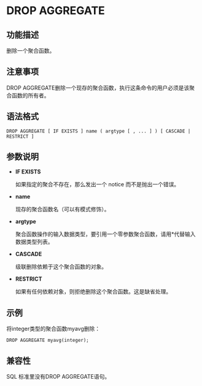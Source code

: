 # DROP AGGREGATE<a name="ZH-CN_TOPIC_0000001080822720"></a>

## 功能描述<a name="section173831846163116"></a>

删除一个聚合函数。

## 注意事项<a name="section786041713618"></a>

DROP AGGREGATE删除一个现存的聚合函数，执行这条命令的用户必须是该聚合函数的所有者。

## 语法格式<a name="section1374719912321"></a>

```
DROP AGGREGATE [ IF EXISTS ] name ( argtype [ , ... ] ) [ CASCADE | RESTRICT ]
```

## 参数说明<a name="section62781959163314"></a>

-   **IF EXISTS**

    如果指定的聚合不存在，那么发出一个 notice 而不是抛出一个错误。

-   **name**

    现存的聚合函数名（可以有模式修饰）。

-   **argtype**

    聚合函数操作的输入数据类型，要引用一个零参数聚合函数，请用\*代替输入数据类型列表。

-   **CASCADE**

    级联删除依赖于这个聚合函数的对象。

-   **RESTRICT**

    如果有任何依赖对象，则拒绝删除这个聚合函数。这是缺省处理。


## 示例<a name="section14411351193419"></a>

将integer类型的聚合函数myavg删除：

```
DROP AGGREGATE myavg(integer);
```

## 兼容性<a name="section9989313154010"></a>

SQL 标准里没有DROP AGGREGATE语句。
